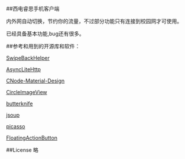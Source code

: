 ##西电睿思手机客户端

内外网自动切换，节约你的流量，不过部分功能只有连接到校园网才可使用。

已经具备基本功能,bug还有很多。



##参考和用到的开源库和软件：

[SwipeBackHelper](https://github.com/Jude95/SwipeBackHelper)

[AsyncLiteHttp](https://github.com/luck-apple/AsyncLiteHttp)

[CNode-Material-Design](https://github.com/TakWolf/CNode-Material-Design)

[CircleImageView](https://github.com/hdodenhof/CircleImageView)

[butterknife](https://github.com/JakeWharton/butterknife)

[jsoup](http://jsoup.org/)

[picasso](https://github.com/square/picasso)

[FloatingActionButton](https://github.com/Clans/FloatingActionButton)

##License
略
